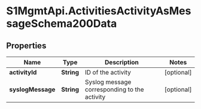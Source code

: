 # S1MgmtApi.ActivitiesActivityAsMessageSchema200Data

## Properties
Name | Type | Description | Notes
------------ | ------------- | ------------- | -------------
**activityId** | **String** | ID of the activity | [optional] 
**syslogMessage** | **String** | Syslog message corresponding to the activity | [optional] 


